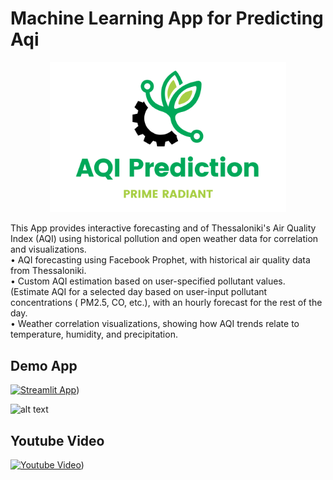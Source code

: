# Machine Learning App for Predicting Aqi

<p align="center" width="100%">
    <img width="75%" src="https://github.com/PanosKats/OpenUp-Thessaloniki-Climate-2025/blob/master/Logo.png">
</p>


This App provides interactive forecasting and of Thessaloniki's Air Quality Index (AQI) using historical pollution and open weather data for correlation and visualizations. <br />
• AQI forecasting using Facebook Prophet, with historical air quality data from Thessaloniki. <br />
• Custom AQI estimation based on user-specified pollutant values. (Estimate AQI for a selected day based on user-input pollutant concentrations ( PM2.5, CO, etc.), with an hourly forecast for the rest of the day. <br />
• Weather correlation visualizations, showing how AQI trends relate to temperature, humidity, and precipitation.

## Demo App

[![Streamlit App](https://static.streamlit.io/badges/streamlit_badge_black_white.svg)](https://aqi-predicting-app.streamlit.app//))


![alt text](https://github.com/PanosKats/OpenUp-Thessaloniki-Climate-2025/blob/master/App.png "Aqi App")

## Youtube Video

[![Youtube Video](https://img.shields.io/badge/YouTube-FF0000?style=for-the-badge&logo=youtube&logoColor=white)](https://youtu.be/zrmrQNX4zbo))
